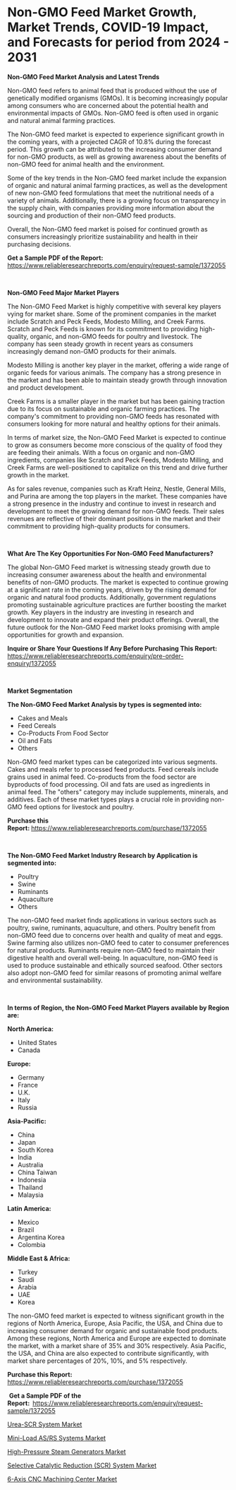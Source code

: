 <p><h1>Non-GMO Feed Market Growth, Market Trends, COVID-19 Impact, and Forecasts for period from 2024 - 2031</h1></p><p><strong>Non-GMO Feed Market Analysis and Latest Trends</strong></p>
<p><p>Non-GMO feed refers to animal feed that is produced without the use of genetically modified organisms (GMOs). It is becoming increasingly popular among consumers who are concerned about the potential health and environmental impacts of GMOs. Non-GMO feed is often used in organic and natural animal farming practices.</p><p>The Non-GMO feed market is expected to experience significant growth in the coming years, with a projected CAGR of 10.8% during the forecast period. This growth can be attributed to the increasing consumer demand for non-GMO products, as well as growing awareness about the benefits of non-GMO feed for animal health and the environment.</p><p>Some of the key trends in the Non-GMO feed market include the expansion of organic and natural animal farming practices, as well as the development of new non-GMO feed formulations that meet the nutritional needs of a variety of animals. Additionally, there is a growing focus on transparency in the supply chain, with companies providing more information about the sourcing and production of their non-GMO feed products.</p><p>Overall, the Non-GMO feed market is poised for continued growth as consumers increasingly prioritize sustainability and health in their purchasing decisions.</p></p>
<p><strong>Get a Sample PDF of the Report:&nbsp;</strong> <a href="https://www.reliableresearchreports.com/enquiry/request-sample/1372055">https://www.reliableresearchreports.com/enquiry/request-sample/1372055</a></p>
<p>&nbsp;</p>
<p><strong>Non-GMO Feed Major Market Players</strong></p>
<p><p>The Non-GMO Feed Market is highly competitive with several key players vying for market share. Some of the prominent companies in the market include Scratch and Peck Feeds, Modesto Milling, and Creek Farms. Scratch and Peck Feeds is known for its commitment to providing high-quality, organic, and non-GMO feeds for poultry and livestock. The company has seen steady growth in recent years as consumers increasingly demand non-GMO products for their animals.</p><p>Modesto Milling is another key player in the market, offering a wide range of organic feeds for various animals. The company has a strong presence in the market and has been able to maintain steady growth through innovation and product development.</p><p>Creek Farms is a smaller player in the market but has been gaining traction due to its focus on sustainable and organic farming practices. The company's commitment to providing non-GMO feeds has resonated with consumers looking for more natural and healthy options for their animals.</p><p>In terms of market size, the Non-GMO Feed Market is expected to continue to grow as consumers become more conscious of the quality of food they are feeding their animals. With a focus on organic and non-GMO ingredients, companies like Scratch and Peck Feeds, Modesto Milling, and Creek Farms are well-positioned to capitalize on this trend and drive further growth in the market.</p><p>As for sales revenue, companies such as Kraft Heinz, Nestle, General Mills, and Purina are among the top players in the market. These companies have a strong presence in the industry and continue to invest in research and development to meet the growing demand for non-GMO feeds. Their sales revenues are reflective of their dominant positions in the market and their commitment to providing high-quality products for consumers.</p></p>
<p>&nbsp;</p>
<p><strong>What Are The Key Opportunities For Non-GMO Feed Manufacturers?</strong></p>
<p><p>The global Non-GMO Feed market is witnessing steady growth due to increasing consumer awareness about the health and environmental benefits of non-GMO products. The market is expected to continue growing at a significant rate in the coming years, driven by the rising demand for organic and natural food products. Additionally, government regulations promoting sustainable agriculture practices are further boosting the market growth. Key players in the industry are investing in research and development to innovate and expand their product offerings. Overall, the future outlook for the Non-GMO Feed market looks promising with ample opportunities for growth and expansion.</p></p>
<p><strong>Inquire or Share Your Questions If Any Before Purchasing This Report:</strong> <a href="https://www.reliableresearchreports.com/enquiry/pre-order-enquiry/1372055">https://www.reliableresearchreports.com/enquiry/pre-order-enquiry/1372055</a></p>
<p>&nbsp;</p>
<p><strong>Market Segmentation</strong></p>
<p><strong>The Non-GMO Feed Market Analysis by types is segmented into:</strong></p>
<p><ul><li>Cakes and Meals</li><li>Feed Cereals</li><li>Co-Products From Food Sector</li><li>Oil and Fats</li><li>Others</li></ul></p>
<p><p>Non-GMO feed market types can be categorized into various segments. Cakes and meals refer to processed feed products. Feed cereals include grains used in animal feed. Co-products from the food sector are byproducts of food processing. Oil and fats are used as ingredients in animal feed. The "others" category may include supplements, minerals, and additives. Each of these market types plays a crucial role in providing non-GMO feed options for livestock and poultry.</p></p>
<p><strong>Purchase this Report:&nbsp;</strong><a href="https://www.reliableresearchreports.com/purchase/1372055">https://www.reliableresearchreports.com/purchase/1372055</a></p>
<p>&nbsp;</p>
<p><strong>The Non-GMO Feed Market Industry Research by Application is segmented into:</strong></p>
<p><ul><li>Poultry</li><li>Swine</li><li>Ruminants</li><li>Aquaculture</li><li>Others</li></ul></p>
<p><p>The non-GMO feed market finds applications in various sectors such as poultry, swine, ruminants, aquaculture, and others. Poultry benefit from non-GMO feed due to concerns over health and quality of meat and eggs. Swine farming also utilizes non-GMO feed to cater to consumer preferences for natural products. Ruminants require non-GMO feed to maintain their digestive health and overall well-being. In aquaculture, non-GMO feed is used to produce sustainable and ethically sourced seafood. Other sectors also adopt non-GMO feed for similar reasons of promoting animal welfare and environmental sustainability.</p></p>
<p>&nbsp;</p>
<p><strong>In terms of Region, the Non-GMO Feed Market Players available by Region are:</strong></p>
<p>
    <p> <strong> North America: </strong>
        <ul>
            <li>United States</li>
            <li>Canada</li>
        </ul>
        </p> 
    <p> <strong> Europe: </strong>
        <ul>
            <li>Germany</li>
            <li>France</li>
            <li>U.K.</li>
            <li>Italy</li>
            <li>Russia</li>
        </ul>
        </p> 
    <p> <strong> Asia-Pacific: </strong>
        <ul>
            <li>China</li>
            <li>Japan</li>
            <li>South Korea</li>
            <li>India</li>
            <li>Australia</li>
            <li>China Taiwan</li>
            <li>Indonesia</li>
            <li>Thailand</li>
            <li>Malaysia</li>
        </ul>
        </p> 
    <p> <strong> Latin America: </strong>
        <ul>
            <li>Mexico</li>
            <li>Brazil</li>
            <li>Argentina Korea</li>
            <li>Colombia</li>
        </ul>
        </p> 
    <p> <strong> Middle East & Africa: </strong>
        <ul>
            <li>Turkey</li>
            <li>Saudi</li>
            <li>Arabia</li>
            <li>UAE</li>
            <li>Korea</li>
        </ul>
    </p>
    </p>
<p><p>The non-GMO feed market is expected to witness significant growth in the regions of North America, Europe, Asia Pacific, the USA, and China due to increasing consumer demand for organic and sustainable food products. Among these regions, North America and Europe are expected to dominate the market, with a market share of 35% and 30% respectively. Asia Pacific, the USA, and China are also expected to contribute significantly, with market share percentages of 20%, 10%, and 5% respectively.</p></p>
<p><strong>Purchase this Report: </strong><a href="https://www.reliableresearchreports.com/purchase/1372055">https://www.reliableresearchreports.com/purchase/1372055</a></p>
<p>&nbsp;<strong>Get a Sample PDF of the Report:&nbsp;&nbsp;</strong><a href="https://www.reliableresearchreports.com/enquiry/request-sample/1372055">https://www.reliableresearchreports.com/enquiry/request-sample/1372055</a></p>
<p><strong></strong></p>
<p><p><a href="https://medium.com/@bricebeahan/urea-scr-system-market-research-report-its-history-and-forecast-2024-to-2031-36e908829b30">Urea-SCR System Market</a></p><p><a href="https://medium.com/@justintaylor7556/mini-load-as-rs-systems-market-comprehensive-assessment-by-type-application-and-geography-b20af4f4cd60">Mini-Load AS/RS Systems Market</a></p><p><a href="https://medium.com/@bricebeahan/high-pressure-steam-generators-market-exploring-market-share-market-trends-and-future-growth-ebc95a654952">High-Pressure Steam Generators Market</a></p><p><a href="https://medium.com/@bricebeahan/selective-catalytic-reduction-scr-system-market-report-reveals-the-latest-trends-and-growth-44a2ae079359">Selective Catalytic Reduction (SCR) System Market</a></p><p><a href="https://medium.com/@bricebeahan/6-axis-cnc-machining-center-market-size-reveals-the-best-marketing-channels-in-global-industry-a499a701349c">6-Axis CNC Machining Center Market</a></p></p>